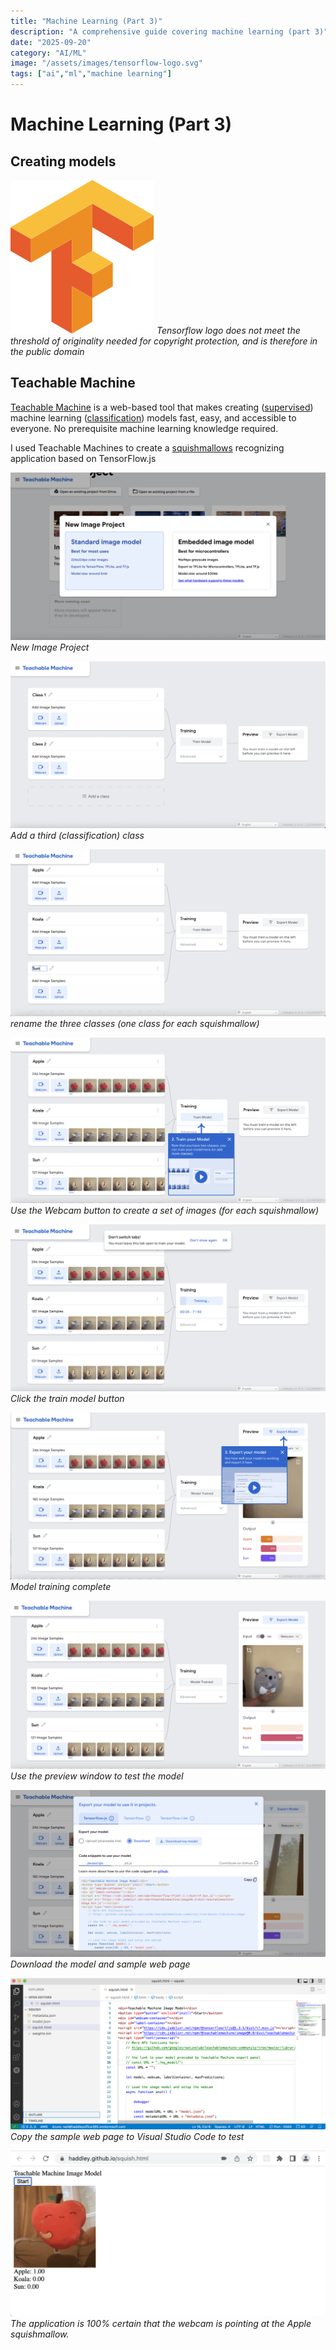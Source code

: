 ```yaml
---
title: "Machine Learning (Part 3)"
description: "A comprehensive guide covering machine learning (part 3)"
date: "2025-09-20"
category: "AI/ML"
image: "/assets/images/tensorflow-logo.svg"
tags: ["ai","ml","machine learning"]
---
```


# Machine Learning (Part 3)

## Creating models

![](/assets/images/machinelearning3/tensorflow-logo.svg)
*Tensorflow logo does not meet the threshold of originality needed for copyright protection, and is therefore in the public domain*


## Teachable Machine

[Teachable Machine](https://teachablemachine.withgoogle.com) is a web-based tool that makes creating ([supervised](machineLearning1.html)) machine learning ([classification](https://www.edureka.co/blog/classification-in-machine-learning/)) models fast, easy, and accessible to everyone. No prerequisite machine learning knowledge required.

I used Teachable Machines to create a [squishmallows](https://squishmallows.com/) recognizing application based on TensorFlow.js

![](/assets/images/machinelearning3/screen-shot-2022-06-05-at-7.11.56-pm-1836x977.png)
*New Image Project*

![](/assets/images/machinelearning3/screen-shot-2022-06-05-at-7.12.23-pm-1836x974.png)
*Add a third (classification) class*

![](/assets/images/machinelearning3/screen-shot-2022-06-05-at-7.16.41-pm-1836x975.png)
*rename the three classes (one class for each squishmallow)*

![](/assets/images/machinelearning3/screen-shot-2022-06-05-at-7.19.51-pm-1836x968.png)
*Use the Webcam button to create a set of images (for each squishmallow)*

![](/assets/images/machinelearning3/screen-shot-2022-06-05-at-7.21.15-pm-1836x971.png)
*Click the train model button*

![](/assets/images/machinelearning3/screen-shot-2022-06-05-at-7.22.34-pm-1836x974.png)
*Model training complete*

![](/assets/images/machinelearning3/screen-shot-2022-06-05-at-7.23.45-pm-1836x980.png)
*Use the preview window to test the model*

![](/assets/images/machinelearning3/screen-shot-2022-06-05-at-7.24.51-pm-1836x975.png)
*Download the model and sample web page*

![](/assets/images/machinelearning3/screen-shot-2022-06-05-at-7.59.46-pm-1836x881.png)
*Copy the sample web page to Visual Studio Code to test*

![](/assets/images/machinelearning3/screen-shot-2022-06-05-at-8.25.43-pm-1538x810.png)
*The application is 100% certain that the webcam is pointing at the Apple squishmallow.*
